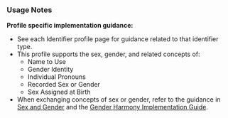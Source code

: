 ### Usage Notes

**Profile specific implementation guidance:**
- See each Identifier profile page for guidance related to that identifier type.
- This profile supports the sex, gender, and related concepts of:
  - Name to Use
  - Gender Identity
  - Individual Pronouns
  - Recorded Sex or Gender
  - Sex Assigned at Birth
- When exchanging concepts of sex or gender, refer to the guidance in [Sex and Gender](sexgender.html) and the [Gender Harmony Implementation Guide](http://hl7.org/xprod/ig/uv/gender-harmony/).